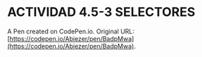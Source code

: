 # ACTIVIDAD 4.5-3 SELECTORES 

A Pen created on CodePen.io. Original URL: [https://codepen.io/Abiezer/pen/BadpMwa](https://codepen.io/Abiezer/pen/BadpMwa).


